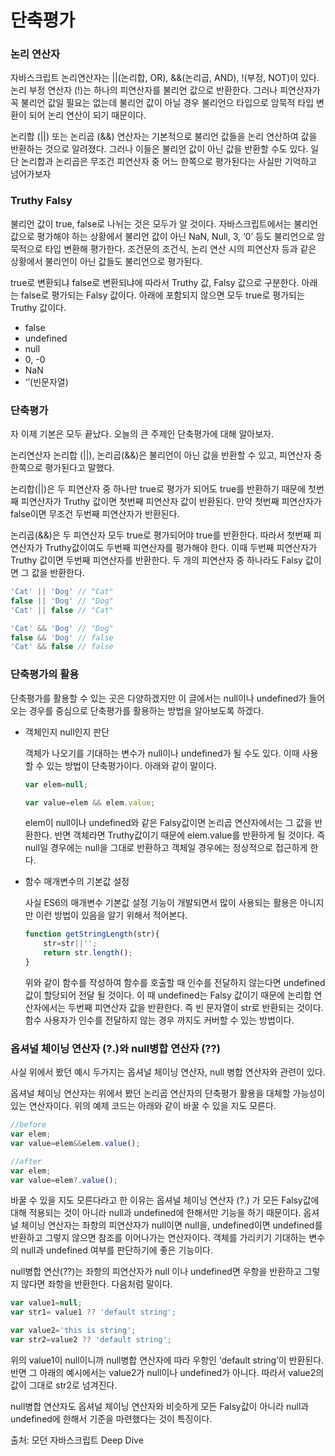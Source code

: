 # 단축평가

### 논리 연산자

자바스크립트 논리연산자는 ||(논리합, OR), &&(논리곱, AND), !(부정, NOT)이 있다. 논리 부정 연산자 (!)는 하나의 피연산자를 불리언 값으로 반환한다. 그러나 피연산자가 꼭 불리언 값일 필요는 없는데 불리언 값이 아닐 경우 불리언으 타입으로 암묵적 타입 변환이 되어 논리 연산이 되기 때문이다. 

논리합 (||) 또는 논리곱 (&&) 연산자는 기본적으로 불리언 값들을 논리 연산하여 값을 반환하는 것으로 알려졌다. 그러나 이들은 불리언 값이 아닌 값을 반환할 수도 있다. 일단 논리합과 논리곱은 무조건 피연산자 중 어느 한쪽으로 평가된다는 사실만 기억하고 넘어가보자

### Truthy Falsy

불리언 값이 true, false로 나뉘는 것은 모두가 알 것이다. 자바스크립트에서는 불리언 값으로 평가해야 하는 상황에서 불리언 값이 아닌 NaN, Null, 3, ‘0’ 등도 불리언으로 암묵적으로 타입 변환해 평가한다. 조건문의 조건식, 논리 연산 시의 피연산자 등과 같은 상황에서 불리언이 아닌 값들도 불리언으로 평가된다. 

true로 변환되냐 false로 변환되냐에 따라서 Truthy 값, Falsy 값으로 구분한다. 아래는 false로 평가되는 Falsy 값이다. 아래에 포함되지 않으면 모두 true로 평가되는 Truthy 값이다. 

- false
- undefined
- null
- 0, -0
- NaN
- ‘’(빈문자열)

### 단축평가

자 이제 기본은 모두 끝났다. 오늘의 큰 주제인 단축평가에 대해 알아보자. 

논리연산자 논리합 (||), 논리곱(&&)은 불리언이 아닌 값을 반환할 수 있고, 피연산자 중 한쪽으로 평가된다고 말했다. 

논리합(||)은 두 피연산자 중 하나만 true로 평가가 되어도 true를 반환하기 때문에 첫번째 피연산자가 Truthy 값이면 첫번째 피연산자 값이 반환된다. 만약 첫번째 피연산자가 false이면 무조건 두번째 피연산자가 반환된다.

논리곱(&&)은 두 피연산자 모두 true로 평가되어야 true를 반환한다. 따라서 첫번째 피연산자가 Truthy값이여도 두번째 피연산자를 평가해야 한다. 이때 두번째 피연산자가 Truthy 값이면 두번째 피연산자를 반환한다. 두 개의 피연산자 중 하나라도 Falsy 값이면 그 값을 반환한다.

```jsx
'Cat' || 'Dog' // "Cat"
false || 'Dog' // "Dog"
'Cat' || false // "Cat"

'Cat' && 'Dog' // "Dog"
false && 'Dog' // false
'Cat' && false // false
```

### 단축평가의 활용

단축평가를 활용할 수 있는 곳은 다양하겠지만 이 글에서는 null이나 undefined가 들어오는 경우를 중심으로 단축평가를 활용하는 방법을 알아보도록 하겠다.

- 객체인지 null인지 판단
    
    객체가 나오기를 기대하는 변수가 null이나 undefined가 될 수도 있다. 이때 사용할 수 있는 방법이 단축평가이다. 아래와 같이 말이다.
    
    ```jsx
    var elem=null;
    
    var value=elem && elem.value;
    ```
    
    elem이 null이나 undefined와 같은 Falsy값이면 논리곱 연산자에서는 그 값을 반환한다. 반면 객체라면 Truthy값이기 때문에 elem.value를 반환하게 될 것이다. 즉 null일 경우에는 null을 그대로 반환하고 객체일 경우에는 정상적으로 접근하게 한다.
    
- 함수 매개변수의 기본값 설정
    
    사실 ES6의 매개변수 기본값 설정 기능이 개발되면서 많이 사용되는 활용은 아니지만 이런 방법이 있음을 알기 위해서 적어본다. 
    
    ```jsx
    function getStringLength(str){
    	str=str||'';
    	return str.length();
    }
    ```
    
    위와 같이 함수를 작성하여 함수를 호출할 때 인수를 전달하지 않는다면 undefined 값이 할당되어 전달 될 것이다. 이 때 undefined는 Falsy 값이기 때문에 논리합 연산자에서는 두번째 피연산자 값을 반환한다. 즉 빈 문자열이 str로 반환되는 것이다. 함수 사용자가 인수를 전달하지 않는 경우 까지도 커버할 수 있는 방법이다.
    

### 옵셔널 체이닝 연산자 (?.)와 null병합 연산자 (??)

사실 위에서 봤던 예시 두가지는 옵셔널 체이닝 연산자, null 병합 연산자와 관련이 있다. 

옵셔널 체이닝 연산자는 위에서 봤던 논리곱 연산자의 단축평가 활용을 대체할 가능성이 있는 연산자이다. 위의 예제 코드는 아래와 같이 바꿀 수 있을 지도 모른다. 

```jsx
//before
var elem;
var value=elem&&elem.value(); 

//after
var elem;
var value=elem?.value();
```

바꿀 수 있을 지도 모른다라고 한 이유는 옵셔널 체이닝 연산자 (?.) 가 모든 Falsy값에 대해 적용되는 것이 아니라 null과 undefined에 한해서만 기능을 하기 때문이다. 옵셔널 체이닝 연산자는 좌항의 피연산자가 null이면 null을, undefined이면 undefined를 반환하고 그렇지 않으면 참조를 이어나가는 연산자이다. 객체를 가리키기 기대하는 변수의 null과 undefined 여부를 판단하기에 좋은 기능이다.

null병합 연산(??)는 좌항의 피연산자가 null 이나 undefined면 우항을 반환하고 그렇지 않다면 좌항을 반환한다. 다음처럼 말이다.

```jsx
var value1=null;
var str1= value1 ?? 'default string';

var value2='this is string';
var str2=value2 ?? 'default string';
```

위의 value1이 null이니까 null병합 연산자에 따라 우항인 ‘default string’이 반환된다. 반면 그 아래의 예시에서는 value2가 null이나 undefined가 아니다. 따라서 value2의 값이 그대로 str2로 넘겨진다.

null병합 연산자도 옵셔널 체이닝 연산자와 비슷하게 모든 Falsy값이 아니라 null과 undefined에 한해서 기준을 마련했다는 것이 특징이다.

출처: 모던 자바스크립트 Deep Dive
